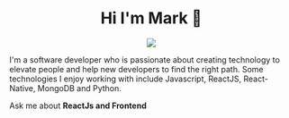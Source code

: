 <h1 align="center">Hi I'm Mark 👋</h1>
<p align="center">
    <a href="https://www.linkedin.com/in/mark--malak/"><img
            src="https://img.shields.io/badge/linkedin-23017785?style=flat&logo=linkedin&logoColor=white" /></a>
</p>
<p>
    I'm a software developer who is passionate about creating technology to elevate people and help new developers to
    find the right path. Some technologies I enjoy working with include Javascript, ReactJS, React-Native, MongoDB and Python.
  
    
  Ask me about <b> ReactJs and Frontend </b>
</p>
